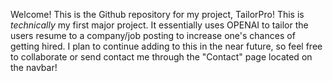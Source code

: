 Welcome! This is the Github repository for my project, TailorPro! This is *technically* my first major project. It essentially uses OPENAI to tailor the users resume to a company/job posting to increase one's chances of getting hired. I plan to continue adding to this in the near future, so feel free to collaborate or send contact me through the "Contact" page located on the navbar!
